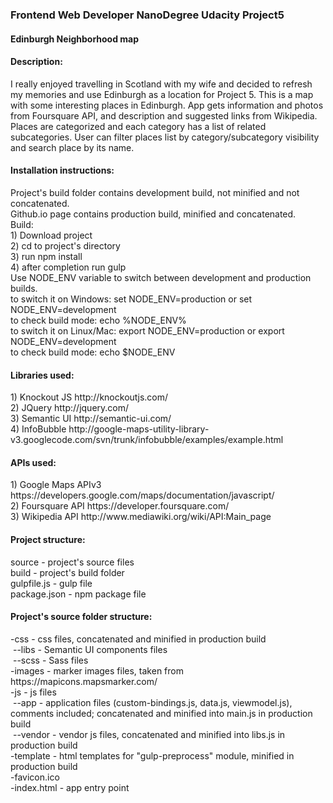 <h3>Frontend Web Developer NanoDegree Udacity Project5</h3>
<h4>Edinburgh Neighborhood map</h4>
<h4>Description:</h4>
I really enjoyed travelling in Scotland with my wife and decided to refresh my memories and use Edinburgh as a location for Project 5. This is a map with some interesting places in Edinburgh. App gets information and photos from Foursquare API, and description and suggested links from Wikipedia. Places are categorized and each category has a list of related subcategories. User can filter places list by category/subcategory visibility and search place by its name.

<h4>Installation instructions:</h4>
Project's build folder contains development build, not minified and not concatenated.<br>
Github.io page contains production build, minified and concatenated.<br>
Build:<br>
1) Download project<br>
2) cd to project's directory<br>
3) run npm install<br>
4) after completion run gulp<br>
Use NODE_ENV variable to switch between development and production builds.<br>
to switch it on Windows: set NODE_ENV=production or set NODE_ENV=development<br>
to check build mode: echo %NODE_ENV%<br>
to switch it on Linux/Mac: export NODE_ENV=production or export NODE_ENV=development<br>
to check build mode: echo $NODE_ENV<br>
<h4>Libraries used:</h4>
1) Knockout JS http://knockoutjs.com/<br>
2) JQuery http://jquery.com/<br>
3) Semantic UI http://semantic-ui.com/<br>
4) InfoBubble http://google-maps-utility-library-v3.googlecode.com/svn/trunk/infobubble/examples/example.html<br>
<h4>APIs used:</h4>
1) Google Maps APIv3 https://developers.google.com/maps/documentation/javascript/<br>
2) Foursquare API https://developer.foursquare.com/<br>
3) Wikipedia API http://www.mediawiki.org/wiki/API:Main_page<br>
<h4>Project structure:</h4>
source - project's source files<br>
build - project's build folder<br>
gulpfile.js - gulp file<br>
package.json - npm package file<br>
<h4>Project's source folder structure:</h4>
-css - css files, concatenated and minified in production build<br>
&nbsp;--libs - Semantic UI components files<br>
&nbsp;--scss - Sass files<br>
-images - marker images files, taken from https://mapicons.mapsmarker.com/<br>
-js - js files<br>
&nbsp;--app - application files (custom-bindings.js, data.js, viewmodel.js), comments included; concatenated and minified into main.js in production build<br>
&nbsp;--vendor - vendor js files, concatenated and minified into libs.js in production build<br>
-template - html templates for "gulp-preprocess" module, minified in production build<br>
-favicon.ico<br>
-index.html - app entry point<br>
